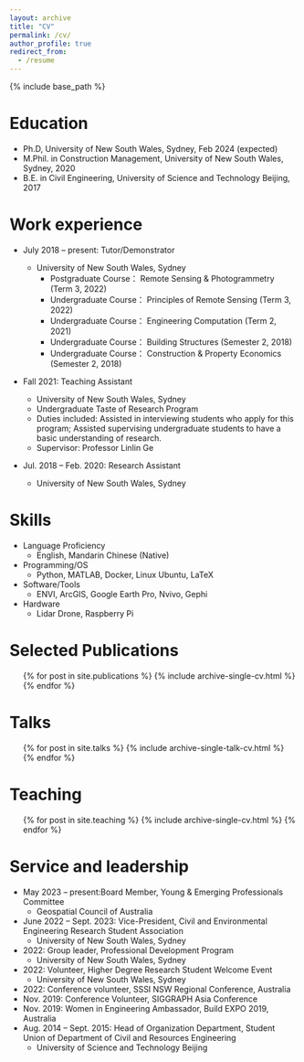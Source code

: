 ```yaml
---
layout: archive
title: "CV"
permalink: /cv/
author_profile: true
redirect_from:
  - /resume
---
```


{% include base_path %}

Education
======
* Ph.D, University of New South Wales, Sydney, Feb 2024 (expected)
* M.Phil. in Construction Management, University of New South Wales, Sydney, 2020
* B.E. in Civil Engineering, University of Science and Technology Beijing, 2017

Work experience
======
* July 2018 – present: Tutor/Demonstrator
  * University of New South Wales, Sydney
    * Postgraduate Course： Remote Sensing & Photogrammetry (Term 3, 2022)
    * Undergraduate Course： Principles of Remote Sensing (Term 3, 2022)
    * Undergraduate Course： Engineering Computation (Term 2, 2021)
    * Undergraduate Course： Building Structures (Semester 2, 2018)
    * Undergraduate Course： Construction & Property Economics (Semester 2, 2018)

* Fall 2021: Teaching Assistant
  * University of New South Wales, Sydney
  * Undergraduate Taste of Research Program
  * Duties included: Assisted in interviewing students who apply for this program; Assisted supervising undergraduate students to have a basic understanding of research.
  * Supervisor: Professor Linlin Ge

* Jul. 2018 – Feb. 2020: Research Assistant
  * University of New South Wales, Sydney
  
Skills
======
* Language Proficiency
  * English, Mandarin Chinese (Native)
* Programming/OS
  * Python, MATLAB, Docker, Linux Ubuntu, LaTeX
* Software/Tools
  * ENVI, ArcGIS, Google Earth Pro, Nvivo, Gephi
* Hardware
  * Lidar Drone, Raspberry Pi

Selected Publications
======
  <ul>{% for post in site.publications %}
    {% include archive-single-cv.html %}
  {% endfor %}</ul>
  
Talks
======
  <ul>{% for post in site.talks %}
    {% include archive-single-talk-cv.html %}
  {% endfor %}</ul>
  
Teaching
======
  <ul>{% for post in site.teaching %}
    {% include archive-single-cv.html %}
  {% endfor %}</ul>
  
Service and leadership
======
* May 2023 – present:Board Member, Young & Emerging Professionals Committee
  * Geospatial Council of Australia
* June 2022 – Sept. 2023: Vice-President, Civil and Environmental Engineering Research Student Association
  * University of New South Wales, Sydney
* 2022: Group leader, Professional Development Program
  * University of New South Wales, Sydney
* 2022: Volunteer, Higher Degree Research Student Welcome Event
  * University of New South Wales, Sydney
* 2022: Conference volunteer, SSSI NSW Regional Conference, Australia
* Nov. 2019: Conference Volunteer, SIGGRAPH Asia Conference
* Nov. 2019: Women in Engineering Ambassador, Build EXPO 2019, Australia
* Aug. 2014 – Sept. 2015: Head of Organization Department, Student Union of Department of Civil and Resources Engineering
  * University of Science and Technology Beijing

